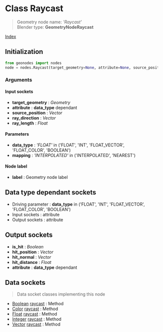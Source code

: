 
# Class Raycast

> Geometry node name: _'Raycast'_<br>Blender type:  **GeometryNodeRaycast**


[Index](/docs/index.md)

## Initialization


```python
from geonodes import nodes
node = nodes.Raycast(target_geometry=None, attribute=None, source_position=None, ray_direction=None, ray_length=None, data_type='FLOAT', mapping='INTERPOLATED', label=None)
```


### Arguments


#### Input sockets



- **target_geometry** : _Geometry_
- **attribute** : **data_type** dependant
- **source_position** : _Vector_
- **ray_direction** : _Vector_
- **ray_length** : _Float_



#### Parameters



- **data_type** : _'FLOAT'_ in ('FLOAT', 'INT', 'FLOAT_VECTOR', 'FLOAT_COLOR', 'BOOLEAN')
- **mapping** : _'INTERPOLATED'_ in ('INTERPOLATED', 'NEAREST')



#### Node label



- **label** : Geometry node label



## Data type dependant sockets



- Driving parameter : **data_type** in ('FLOAT', 'INT', 'FLOAT_VECTOR', 'FLOAT_COLOR', 'BOOLEAN')
- Input sockets : attribute
- Output sockets : attribute



## Output sockets



- **is_hit** : _Boolean_
- **hit_position** : _Vector_
- **hit_normal** : _Vector_
- **hit_distance** : _Float_
- **attribute** : **data_type** dependant



## Data sockets

> Data socket classes implementing this node




- [Boolean](../sockets/Boolean.md) [raycast](../sockets/Boolean.md#raycast) : Method
- [Color](../sockets/Color.md) [raycast](../sockets/Color.md#raycast) : Method
- [Float](../sockets/Float.md) [raycast](../sockets/Float.md#raycast) : Method
- [Integer](../sockets/Integer.md) [raycast](../sockets/Integer.md#raycast) : Method
- [Vector](../sockets/Vector.md) [raycast](../sockets/Vector.md#raycast) : Method


